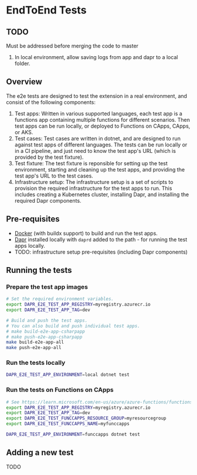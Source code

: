 # EndToEnd Tests

## TODO

Must be addressed before merging the code to master
1. In local environment, allow saving logs from app and dapr to a local folder.

## Overview

The e2e tests are designed to test the extension in a real environment, and consist of the following components:

1. Test apps: Written in various supported languages, each test app is a functions app containing multiple functions for different scenarios. Then test apps can be run locally, or deployed to Functions on CApps, CApps, or AKS.
1. Test cases: Test cases are written in dotnet, and are designed to run against test apps of different languages. The tests can be run locally or in a CI pipeline, and just need to know the test app's URL (which is provided by the test fixture).
1. Test fixture: The test fixture is reponsible for setting up the test environment, starting and cleaning up the test apps, and providing the test app's URL to the test cases.
1. Infrastructure setup: The infrastructure setup is a set of scripts to provision the required infrastructure for the test apps to run. This includes creating a Kubernetes cluster, installing Dapr, and installing the required Dapr components.

## Pre-requisites

- [Docker](https://docs.docker.com/get-docker/) (with buildx support) to build and run the test apps.
- [Dapr](https://dapr.io) installed locally with `daprd` added to the path - for running the test apps locally.
- TODO: infrastructure setup pre-requisites (including Dapr components)
 
## Running the tests

### Prepare the test app images

```bash
# Set the required environment variables.
export DAPR_E2E_TEST_APP_REGISTRY=myregistry.azurecr.io
export DAPR_E2E_TEST_APP_TAG=dev

# Build and push the test apps.
# You can also build and push individual test apps.
# make build-e2e-app-csharpapp
# make push-e2e-app-csharpapp
make build-e2e-app-all
make push-e2e-app-all
```

### Run the tests locally

```bash
DAPR_E2E_TEST_APP_ENVIRONMENT=local dotnet test
```

### Run the tests on Functions on CApps

```bash
# See https://learn.microsoft.com/en-us/azure/azure-functions/functions-how-to-custom-container?tabs=acr%2Cazure-cli&pivots=container-apps
export DAPR_E2E_TEST_APP_REGISTRY=myregistry.azurecr.io
export DAPR_E2E_TEST_APP_TAG=dev
export DAPR_E2E_TEST_FUNCCAPPS_RESOURCE_GROUP=myresourcegroup
export DAPR_E2E_TEST_FUNCCAPPS_NAME=myfunccapps

DAPR_E2E_TEST_APP_ENVIRONMENT=funccapps dotnet test
```

## Adding a new test

TODO